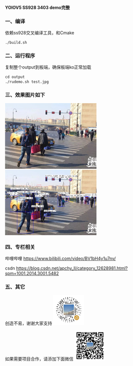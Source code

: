 #### YOlOV5 SS928 3403 demo完整

### 一、编译

依赖ss928交叉编译工具，和Cmake

```
./build.sh
```


### 二、运行程序

复制整个output到板端，确保板端ko正常加载

```
cd output
./rudemo.sh test.jpg
```


### 三、效果图片如下

<img src="doc/test.jpg" alt="alt text" title="测试图片 " style="max-width:300px;max-height:300px;">
<img src="doc/image.png" alt="alt text" title="效果图" style="max-width:300px;max-height:300px;">

###  四、专栏相关

哔哩哔哩
<https://www.bilibili.com/video/BV1bH4y1u7nv/>

csdn
<https://blog.csdn.net/apchy_ll/category_12628981.html?spm=1001.2014.3001.5482>

###  五、其它
创造不易，谢谢大家支持
<img src="doc/other/aipashhandemumu.png" alt="alt text" title="谢谢大家" style="max-width:100px;max-height:100px;">

如果需要项目合作，请添加下面微信
<img src="doc/other/wx.png" alt="alt text" title="谢谢大家" style="max-width:100px;max-height:100px;">
